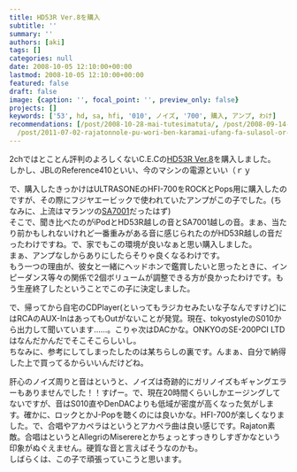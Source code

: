 ```yaml
---
title: HD53R Ver.8を購入
subtitle: ''
summary: ''
authors: [aki]
tags: []
categories: null
date: 2008-10-05 12:10:00+00:00
lastmod: 2008-10-05 12:10:00+00:00
featured: false
draft: false
image: {caption: '', focal_point: '', preview_only: false}
projects: []
keywords: ['53', hd, sa, hfi, '010', ノイズ, '700', 購入, アンプ, わけ]
recommendations: [/post/2008-10-28-mai-tutesimatuta/, /post/2008-09-14-hetudohonwu-se-sitahi/,
  /post/2011-07-02-rajatonnole-pu-wori-ben-karamai-ufang-fa-sulasol-or-akaperacun-nocdwu-san/]
---
```

2chではとことん評判のよろしくないC.E.Cの[HD53R Ver.8](http://www.cec-web.co.jp/products/amp/hd53r/hd53r.html)を購入しました。  
しかし、JBLのReference410といい、今のマシンの電源といい（ｒｙ  
  
で、購入したきっかけはULTRASONEのHFI-700をROCKとPops用に購入したのですが、その際にフジヤエービックで使われていたアンプがこの子でした。(ちなみに、上流はマランツの[SA7001](http://www.marantz.jp/ce/products/audio/sacd/sa7001/index.html)だったはず)  
そこで、聞き比べたのがiPodとHD53R越しの音とSA7001越しの音。まぁ、当たり前かもしれないけれど一番重みがある音に感じられたのがHD53R越しの音だったわけですね。で、家でもこの環境が良いなぁと思い購入しました。  
まぁ、アンプなしからありにしたらそりゃ良くなるわけです。  
もう一つの理由が、彼女と一緒にヘッドホンで鑑賞したいと思ったときに、インピーダンス等々の関係で2個ボリュームが調整できる方が良かったわけです。もう生産終了したということでこの子に決定しました。  
  
で、帰ってから自宅のCDPlayer(といってもラジカセみたいな子なんですけど)にはRCAのAUX-InはあってもOutがないことが発覚。現在、tokyostyleのS010から出力して聞いています……。こりゃ次はDACかな。ONKYOのSE-200PCI LTDはなんだかんだでそこそこらしいし。  
ちなみに、参考にしてしまったしたのは某ちらしの裏です。んまぁ、自分で納得した上で買ってるからいいんだけどね。  
  
肝心のノイズ周りと音はというと、ノイズは奇跡的にガリノイズもギャングエラーもありませんでした！！すげー。で、現在20時間くらいしかエージングしてないですが、音はS010直やDenDACよりも低域が密度が高くなった気がします。確かに、ロックとかJ-Popを聴くのには良いかな。HFI-700が楽しくなりました。で、合唱やアカペラはというとアカペラ曲は良い感じです。Rajaton素敵。合唱はというとAllegriのMiserereとかちょっとすっきりしすぎかなという印象がぬぐえません。硬質な音と言えばそうなのかも。  
しばらくは、この子で頑張っていこうと思います。



